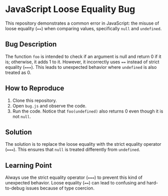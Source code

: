 # JavaScript Loose Equality Bug
This repository demonstrates a common error in JavaScript: the misuse of loose equality (`==`) when comparing values, specifically `null` and `undefined`.

## Bug Description
The function `foo` is intended to check if an argument is null and return 0 if it is; otherwise, it adds 1 to it. However, it incorrectly uses `==` instead of strict equality (`===`). This leads to unexpected behavior where `undefined` is also treated as 0.

## How to Reproduce
1. Clone this repository.
2. Open `bug.js` and observe the code.
3. Run the code. Notice that `foo(undefined)` also returns 0 even though it is not `null`.

## Solution
The solution is to replace the loose equality with the strict equality operator (`===`). This ensures that `null` is treated differently from `undefined`.

## Learning Point
Always use the strict equality operator (`===`) to prevent this kind of unexpected behavior.  Loose equality (`==`) can lead to confusing and hard-to-debug issues because of type coercion.